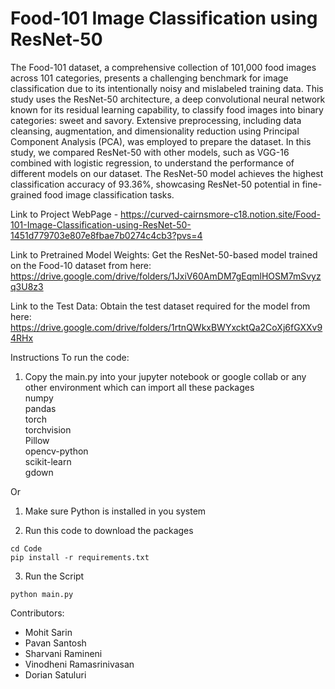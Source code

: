 # Food-101 Image Classification using ResNet-50

The Food-101 dataset, a comprehensive collection of 101,000 food images across 101 categories, presents a challenging benchmark for image classification due to its intentionally noisy and mislabeled training data. This study uses the ResNet-50 architecture, a deep convolutional neural network known for its residual learning capability, to classify food images into binary categories: sweet and savory. Extensive preprocessing, including data cleansing, augmentation, and dimensionality reduction using Principal Component Analysis (PCA), was employed to prepare the dataset. In this study, we compared ResNet-50 with other models, such as VGG-16 combined with logistic regression, to understand the performance of different models on our dataset. The ResNet-50 model achieves the highest classification accuracy of 93.36%, showcasing ResNet-50 potential in fine-grained food image classification tasks.

Link to Project WebPage - https://curved-cairnsmore-c18.notion.site/Food-101-Image-Classification-using-ResNet-50-1451d779703e807e8fbae7b0274c4cb3?pvs=4

Link to Pretrained Model Weights: Get the ResNet-50-based model trained on the Food-10 dataset from here: https://drive.google.com/drive/folders/1JxiV60AmDM7gEqmlHOSM7mSvyzq3U8z3 

Link to the Test Data: Obtain the test dataset required for the model from here: https://drive.google.com/drive/folders/1rtnQWkxBWYxcktQa2CoXj6fGXXv94RHx

Instructions To run the code:

1. Copy the main.py into your jupyter notebook or google collab or any other environment which can import all these packages  
  numpy  
  pandas  
  torch  
  torchvision  
  Pillow  
  opencv-python  
  scikit-learn  
  gdown  
 
Or

1. Make sure Python is installed in you system

2. Run this code to download the packages
```
cd Code
pip install -r requirements.txt
```

3. Run the Script

```
python main.py
```


Contributors:
* Mohit Sarin
* Pavan Santosh
* Sharvani Ramineni
* Vinodheni Ramasrinivasan
* Dorian Satuluri
